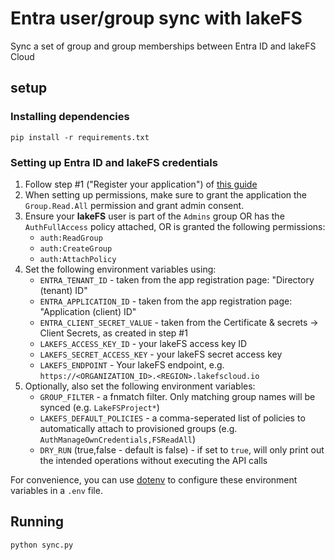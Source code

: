 # Entra user/group sync with lakeFS

Sync a set of group and group memberships between Entra ID and lakeFS Cloud

## setup

### Installing dependencies

```shell
pip install -r requirements.txt
```

### Setting up Entra ID and lakeFS credentials

1. Follow step #1 ("Register your application") of [this guide](https://learn.microsoft.com/en-us/entra/identity-platform/quickstart-daemon-app-python-acquire-token#step-1-register-your-application)
2. When setting up permissions, make sure to grant the application the `Group.Read.All` permission and grant admin consent.
3. Ensure your **lakeFS** user is part of the `Admins` group OR has the `AuthFullAccess` policy attached, OR is granted the following permissions:
    - `auth:ReadGroup`
    - `auth:CreateGroup`
    - `auth:AttachPolicy`
4. Set the following environment variables using:
    - `ENTRA_TENANT_ID` - taken from the app registration page: "Directory (tenant) ID"
    - `ENTRA_APPLICATION_ID` - taken from the app registration page: "Application (client) ID"
    - `ENTRA_CLIENT_SECRET_VALUE` - taken from the Certificate & secrets -> Client Secrets, as created in step #1
    - `LAKEFS_ACCESS_KEY_ID` - your lakeFS access key ID
    - `LAKEFS_SECRET_ACCESS_KEY` - your lakeFS secret access key
    - `LAKEFS_ENDPOINT` - Your lakeFS endpoint, e.g. `https://<ORGANIZATION_ID>.<REGION>.lakefscloud.io`
5. Optionally, also set the following environment variables:
    - `GROUP_FILTER` - a fnmatch filter. Only matching group names will be synced (e.g. `LakeFSProject*`)
    - `LAKEFS_DEFAULT_POLICIES` - a comma-seperated list of policies to automatically attach to provisioned groups (e.g. `AuthManageOwnCredentials,FSReadAll`)
    - `DRY_RUN` (true,false - default is false) - if set to `true`, will only print out the intended operations without executing the API calls

For convenience, you can use [dotenv](https://github.com/theskumar/python-dotenv) to configure these environment variables in a `.env` file.

## Running

```shell
python sync.py
```
